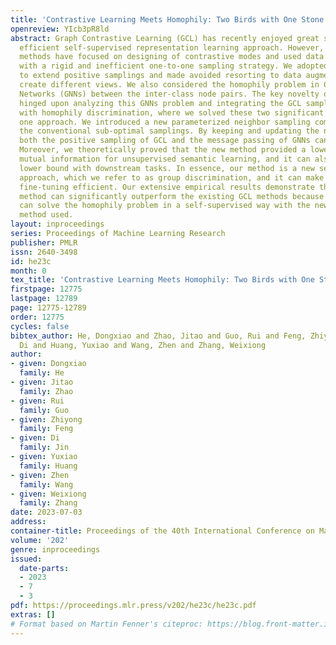 ```yaml
---
title: 'Contrastive Learning Meets Homophily: Two Birds with One Stone'
openreview: YIcb3pR8ld
abstract: Graph Contrastive Learning (GCL) has recently enjoyed great success as an
  efficient self-supervised representation learning approach. However, the existing
  methods have focused on designing of contrastive modes and used data augmentation
  with a rigid and inefficient one-to-one sampling strategy. We adopted node neighborhoods
  to extend positive samplings and made avoided resorting to data augmentation to
  create different views. We also considered the homophily problem in Graph Neural
  Networks (GNNs) between the inter-class node pairs. The key novelty of our method
  hinged upon analyzing this GNNs problem and integrating the GCL sampling strategy
  with homophily discrimination, where we solved these two significant problems using
  one approach. We introduced a new parameterized neighbor sampling component to replace
  the conventional sub-optimal samplings. By keeping and updating the neighbor sets,
  both the positive sampling of GCL and the message passing of GNNs can be optimized.
  Moreover, we theoretically proved that the new method provided a lower bound of
  mutual information for unsupervised semantic learning, and it can also keep the
  lower bound with downstream tasks. In essence, our method is a new self-supervised
  approach, which we refer to as group discrimination, and it can make the downstream
  fine-tuning efficient. Our extensive empirical results demonstrate that the new
  method can significantly outperform the existing GCL methods because the former
  can solve the homophily problem in a self-supervised way with the new group discrimination
  method used.
layout: inproceedings
series: Proceedings of Machine Learning Research
publisher: PMLR
issn: 2640-3498
id: he23c
month: 0
tex_title: 'Contrastive Learning Meets Homophily: Two Birds with One Stone'
firstpage: 12775
lastpage: 12789
page: 12775-12789
order: 12775
cycles: false
bibtex_author: He, Dongxiao and Zhao, Jitao and Guo, Rui and Feng, Zhiyong and Jin,
  Di and Huang, Yuxiao and Wang, Zhen and Zhang, Weixiong
author:
- given: Dongxiao
  family: He
- given: Jitao
  family: Zhao
- given: Rui
  family: Guo
- given: Zhiyong
  family: Feng
- given: Di
  family: Jin
- given: Yuxiao
  family: Huang
- given: Zhen
  family: Wang
- given: Weixiong
  family: Zhang
date: 2023-07-03
address: 
container-title: Proceedings of the 40th International Conference on Machine Learning
volume: '202'
genre: inproceedings
issued:
  date-parts:
  - 2023
  - 7
  - 3
pdf: https://proceedings.mlr.press/v202/he23c/he23c.pdf
extras: []
# Format based on Martin Fenner's citeproc: https://blog.front-matter.io/posts/citeproc-yaml-for-bibliographies/
---
```

